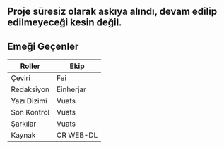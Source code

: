 ## Proje süresiz olarak askıya alındı, devam edilip edilmeyeceği kesin değil.

## Emeği Geçenler

| Roller         | Ekip         |
|----------------|--------------|
| Çeviri         | Fei          |
| Redaksiyon     | Einherjar    |
| Yazı Dizimi    | Vuats        |
| Son Kontrol    | Vuats        |
| Şarkılar 	     | Vuats        |
| Kaynak         | CR WEB-DL    |
